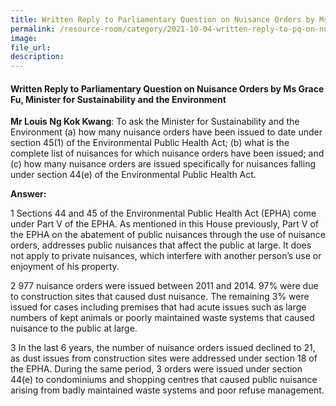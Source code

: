 ```yaml
---  
title: Written Reply to Parliamentary Question on Nuisance Orders by Ms Grace Fu, Minister for Sustainability and the Environment 
permalink: /resource-room/category/2021-10-04-written-reply-to-pq-on-nuisance-orders/
image:  
file_url:  
description:  
---  
```


#### Written Reply to Parliamentary Question on Nuisance Orders by Ms Grace Fu, Minister for Sustainability and the Environment  

**Mr Louis Ng Kok Kwang**: To ask the Minister for Sustainability and the Environment (a) how many nuisance orders have been issued to date under section 45(1) of the Environmental Public Health Act; (b) what is the complete list of nuisances for which nuisance orders have been issued; and (c) how many nuisance orders are issued specifically for nuisances falling under section 44(e) of the Environmental Public Health Act.  

**Answer:**

1 Sections 44 and 45 of the Environmental Public Health Act (EPHA) come under Part V of the EPHA.  As mentioned in this House previously, Part V of the EPHA on the abatement of public nuisances through the use of nuisance orders, addresses public nuisances that affect the public at large. It does not apply to private nuisances, which interfere with another person’s use or enjoyment of his property.   

2 977 nuisance orders were issued between 2011 and 2014. 97% were due to construction sites that caused dust nuisance. The remaining 3% were issued for cases including premises that had acute issues such as large numbers of kept animals or poorly maintained waste systems that caused nuisance to the public at large.   

3 In the last 6 years, the number of nuisance orders issued declined to 21, as dust issues from construction sites were addressed under section 18 of the EPHA. During the same period, 3 orders were issued under section 44(e) to condominiums and shopping centres that caused public nuisance arising from badly maintained waste systems and poor refuse management.   
